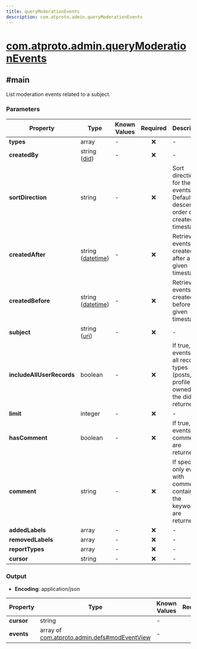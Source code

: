 ```yaml
---
title: queryModerationEvents
description: com.atproto.admin.queryModerationEvents
---
```


# [com.atproto.admin.queryModerationEvents](https://github.com/myConsciousness/atproto.dart/blob/main/lexicons/com/atproto/admin/queryModerationEvents.json)

## #main

List moderation events related to a subject.

### Parameters

| Property | Type | Known Values | Required | Description |
| --- | --- | --- | :---: | --- |
| **types** | array | - | ❌ | - |
| **createdBy** | string ([did](https://atproto.com/specs/did)) | - | ❌ | - |
| **sortDirection** | string | - | ❌ | Sort direction for the events. Defaults to descending order of created at timestamp. |
| **createdAfter** | string ([datetime](https://atproto.com/specs/lexicon#datetime)) | - | ❌ | Retrieve events created after a given timestamp |
| **createdBefore** | string ([datetime](https://atproto.com/specs/lexicon#datetime)) | - | ❌ | Retrieve events created before a given timestamp |
| **subject** | string ([uri](https://atproto.com/specs/lexicon#uri)) | - | ❌ | - |
| **includeAllUserRecords** | boolean | - | ❌ | If true, events on all record types (posts, lists, profile etc.) owned by the did are returned |
| **limit** | integer | - | ❌ | - |
| **hasComment** | boolean | - | ❌ | If true, only events with comments are returned |
| **comment** | string | - | ❌ | If specified, only events with comments containing the keyword are returned |
| **addedLabels** | array | - | ❌ | - |
| **removedLabels** | array | - | ❌ | - |
| **reportTypes** | array | - | ❌ | - |
| **cursor** | string | - | ❌ | - |

### Output

- **Encoding**: application/json

| Property | Type | Known Values | Required | Description |
| --- | --- | --- | :---: | --- |
| **cursor** | string | - | ❌ | - |
| **events** | array of [com.atproto.admin.defs#modEventView](../../../../lexicons/com/atproto/admin/defs.md#modeventview) | - | ✅ | - |
